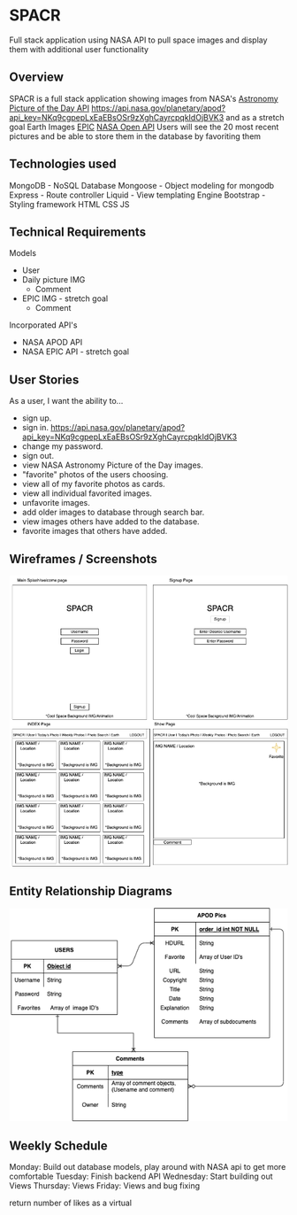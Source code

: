 # SPACR
Full stack application using NASA API to pull space images and display them with additional user functionality

## Overview
SPACR is a full stack application showing images from NASA's [Astronomy Picture of the Day API](https://apod.nasa.gov/apod/astropix.html) https://api.nasa.gov/planetary/apod?api_key=NKq9cgpepLxEaEBsOSr9zXghCayrcpqkIdOjBVK3 and  as a stretch goal Earth Images [EPIC](https://epic.gsfc.nasa.gov/)
[NASA Open API](https://api.nasa.gov/)
Users will see the 20 most recent pictures and be able to store them in the database by favoriting them



## Technologies used
MongoDB - NoSQL Database
Mongoose - Object modeling for mongodb
Express - Route controller
Liquid - View templating Engine
Bootstrap - Styling framework
HTML
CSS
JS

## Technical Requirements
Models
  - User
  - Daily picture IMG
    - Comment
  - EPIC IMG - stretch goal
    - Comment


Incorporated API's
- NASA APOD API
- NASA EPIC API - stretch goal


## User Stories
As a user, I want the ability to... 
  - sign up.
  - sign in. https://api.nasa.gov/planetary/apod?api_key=NKq9cgpepLxEaEBsOSr9zXghCayrcpqkIdOjBVK3
  - change my password. 
  - sign out. 
  - view NASA Astronomy Picture of the Day images. 
  - "favorite" photos of the users choosing. 
  - view all of my favorite photos as cards. 
  - view all individual favorited images. 
  - unfavorite images. 
  - add older images to database through search bar.
  - view images others have added to the database. 
  - favorite images that others have added.

## Wireframes / Screenshots
![SPACR Wireframe](/planning/SPACR-wireframe.png)
## Entity Relationship Diagrams
![SPACR ERD](/planning/ERD.png)

## Weekly Schedule
Monday: Build out database models, play around with NASA api to get more comfortable
Tuesday: Finish backend API
Wednesday: Start building out Views 
Thursday: Views
Friday: Views and bug fixing 

return number of likes as a virtual